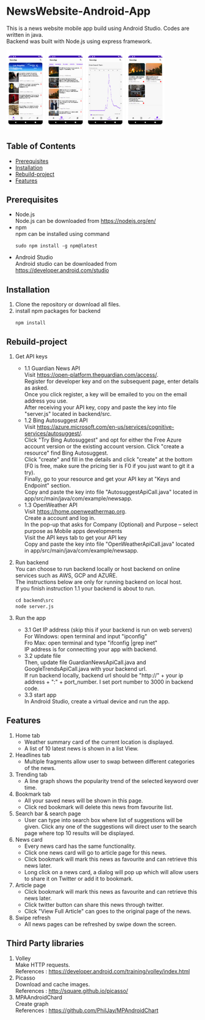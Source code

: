 # NewsWebsite-Android-App
This is a news website mobile app build using Android Studio.
Codes are written in java.  
Backend was built with Node.js using express framework.   

<img src="Homepage.PNG" width=20% height=20%/>
<img src="Headlines.PNG" width=20% height=20%/>
<img src="Trending.PNG" width=20% height=20%/>
<img src="Bookmark.PNG" width=20% height=20%/>

## Table of Contents
- [Prerequisites](#Prerequisites)
- [Installation](#Installation)
- [Rebuild-project](#Rebuild-project)
- [Features](#Features)

## Prerequisites
- Node.js  
Node.js can be downloaded from <a href="https://nodejs.org/en/">https://nodejs.org/en/</a>  
- npm  
    npm can be installed using command
    ```
    sudo npm install -g npm@latest
    ```
- Android Studio  
Android studio can be downloaded from <a href="https://developer.android.com/studio">https://developer.android.com/studio</a>

## Installation
1. Clone the repository or download all files.
2. install npm packages for backend
    ```
    npm install 
    ```

## Rebuild-project 
1. Get API keys
	- 1.1 Guardian News API  
    Visit <a href="https://open-platform.theguardian.com/access/">https://open-platform.theguardian.com/access/</a>.   
    Register for developer key and on the subsequent page, enter details as asked.  
    Once you click register, a key will be emailed to you on the email address you use.  
    After receiving your API key, copy and paste the key into file "server.js" located in backend/src.
    - 1.2 Bing Autosuggest API  
    Visit <a href="https://azure.microsoft.com/en-us/services/cognitive-services/autosuggest/">https://azure.microsoft.com/en-us/services/cognitive-services/autosuggest/</a>.  
    Click "Try Bing Autosuggest" and opt for either the Free Azure account version or the existing account version. Click "create a resource" find Bing Autosuggest.  
    Click "create" and fill in the details and click "create" at the bottom (F0 is free, make sure the pricing tier is F0 if you just want to git it a try).  
    Finally, go to your resource and get your API key at "Keys and Endpoint" section.  
    Copy and paste the key into file "AutosuggestApiCall.java" located in app/src/main/java/com/example/newsapp.
    - 1.3 OpenWeather API  
    Visit <a href="https://home.openweathermap.org">https://home.openweathermap.org</a>.  
    Create a account and log in.  
    In the pop-up that asks for Company (Optional) and Purpose – select purpose as Mobile apps developments  
    Visit the API keys tab to get your API key  
    Copy and paste the key into file "OpenWeatherApiCall.java" located in app/src/main/java/com/example/newsapp.

2. Run backend  
You can choose to run backend locally or host backend on online services such as AWS, GCP and AZURE.  
The instructions below are only for running backend on local host.  
If you finish instruction 1.1 your backend is about to run.
    ```
    cd backend\src
    node server.js
    ```

3. Run the app  
    - 3.1 Get IP address (skip this if your backend is run on web servers)  
    For Windows: open terminal and input "ipconfig"  
    Fro Max: open terminal and type "ifconfig |grep inet"  
    IP address is for connectting your app with backend.    
    - 3.2 update file  
    Then, update file GuardianNewsApiCall.java and GoogleTrendsApiCall.java with your backend url.  
    If run backend locally, backend url should be "http://" + your ip address + ":" + port_number. I set port number to 3000 in backend code.
    - 3.3 start app  
    In Android Studio, create a virtual device and run the app.

## Features
1. Home tab  
    - Weather summary card of the current location is displayed.
    - A list of 10 latest news is shown in a list View.
2. Headlines tab
    - Multiple fragments allow user to swap between different categories of the news.
3. Trending tab
    - A line graph shows the popularity trend of the selected keyword over time.
4. Bookmark tab
    - All your saved news will be shown in this page.
    - Click red bookmark will delete this news from favourite list.
5. Search bar & search page
    - User can type into search box where list of suggestions will be given. Click any one of the suggestions will direct user to the search page where top 10 results will be displayed.
6. News card
    - Every news card has the same functionality.
    - Click one news card will go to article page for this news.
    - Click bookmark will mark this news as favourite and can retrieve this news later.
    - Long click on a news card, a dialog will pop up which will allow users to share it on Twitter or add it to bookmark.
7. Article page
    - Click bookmark will mark this news as favourite and can retrieve this news later.
    - Click twitter button can share this news through twitter.
    - Click "View Full Article" can goes to the original page of the news.
8. Swipe refresh
    - All news pages can be refreshed by swipe down the screen.


## Third Party libraries
1. Volley  
    Make HTTP requests.  
    References : <a href="https://developer.android.com/training/volley/index.html">https://developer.android.com/training/volley/index.html</a>
2. Picasso  
    Download and cache images.  
    References : <a href="http://square.github.io/picasso/">http://square.github.io/picasso/</a>
3. MPAAndroidChard  
    Create graph  
    References : <a href="https://github.com/PhilJay/MPAndroidChart">https://github.com/PhilJay/MPAndroidChart</a>